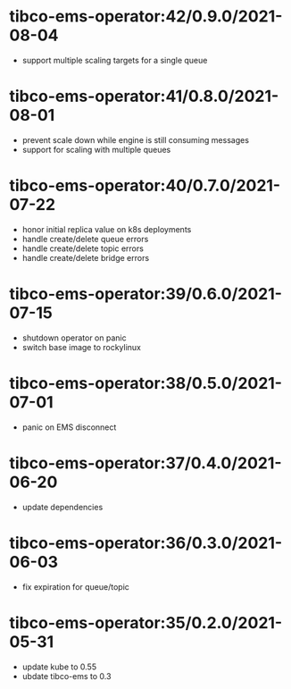 # tibco-ems-operator:42/0.9.0/2021-08-04

* support multiple scaling targets for a single queue

# tibco-ems-operator:41/0.8.0/2021-08-01

* prevent scale down while engine is still consuming messages
* support for scaling with multiple queues

# tibco-ems-operator:40/0.7.0/2021-07-22

* honor initial replica value on k8s deployments
* handle create/delete queue errors
* handle create/delete topic errors
* handle create/delete bridge errors

# tibco-ems-operator:39/0.6.0/2021-07-15

* shutdown operator on panic
* switch base image to rockylinux

# tibco-ems-operator:38/0.5.0/2021-07-01

* panic on EMS disconnect 

# tibco-ems-operator:37/0.4.0/2021-06-20

* update dependencies

# tibco-ems-operator:36/0.3.0/2021-06-03

* fix expiration for queue/topic

# tibco-ems-operator:35/0.2.0/2021-05-31

* update kube to 0.55
* ubdate tibco-ems to 0.3
